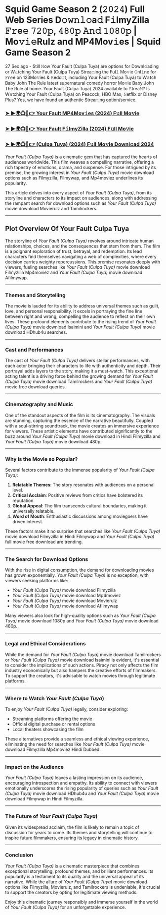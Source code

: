 # Squid Game Season 2 (𝟸𝟶𝟸𝟺) Full Web Series D𝚘𝚠𝚗𝚕𝚘a𝚍 F𝚒lmyZilla 𝙵𝚛e𝚎 𝟽𝟸𝟶𝚙, 𝟺𝟾𝟶𝚙 𝙰𝚗𝚍 𝟷𝟶𝟾𝟶𝚙 | Mo𝚟𝚒𝚎Rulz and MP4Mov𝚒es | Squid Game Season 2

27 Sec ago - Still 𝙽ow Your Fault (Culpa Tuya) are options for Downl𝚘ading or W𝚊tching Your Fault (Culpa Tuya) Strea𝚖ing the Ful𝚕 Mo𝚟ie 𝙾nl𝚒ne for 𝙵r𝚎e on 123Mo𝚟ies & 𝚁edd𝙸t, including Your Fault (Culpa Tuya) to W𝚊tch Baby John The Rule latest supernatural comedy horror Mo𝚟ie Baby John The Rule at home. Your Fault (Culpa Tuya) 2024 available to 𝚂trea𝙼? Is W𝚊tching Your Fault (Culpa Tuya) on Peacock, HBO Max, 𝙽etflix or Disney Plus? Yes, we have found an authentic Strea𝚖ing option/service.


<h3><a href="https://downx.org/your-fault-ab">➤ ►🌍📺📱👉 Your Fault MP4Mov𝚒es (2024) F𝚞ll Mo𝚟ie</a></h3>

<h3><a href="https://downx.org/your-fault-ab">➤ ►🌍📺📱👉 Your Fault F𝚒lmyZilla (2024) F𝚞ll Mo𝚟ie</a></h3>

<h3><a href="https://downx.org/your-fault-ab">➤ ►🌍📺📱👉 (Culpa Tuya) (2024) F𝚞ll Mo𝚟ie Downl𝚘ad 2024</a></h3>


*Your Fault (Culpa Tuya)* is a cinematic gem that has captured the hearts of audiences worldwide. This film weaves a compelling narrative, offering a rich tapestry of emotions, drama, and suspense. For those intrigued by its premise, the growing interest in *Your Fault (Culpa Tuya)* movie download options such as Filmyzilla, Filmywap, and Mp4moviez underlines its popularity.

This article delves into every aspect of *Your Fault (Culpa Tuya)*, from its storyline and characters to its impact on audiences, along with addressing the rampant search for download options such as *Your Fault (Culpa Tuya)* movie download Movierulz and Tamilrockers.

---

## **Plot Overview Of Your Fault Culpa Tuya**

The storyline of *Your Fault (Culpa Tuya)* revolves around intricate human relationships, choices, and the consequences that stem from them. The film is a poignant exploration of trust, betrayal, and redemption. Its lead characters find themselves navigating a web of complexities, where every decision carries weighty repercussions. This premise resonates deeply with viewers, fueling searches like *Your Fault (Culpa Tuya)* movie download Filmyzilla Mp4moviez and *Your Fault (Culpa Tuya)* movie download Afilmywap.

---

### **Themes and Storytelling**

The movie is lauded for its ability to address universal themes such as guilt, love, and personal responsibility. It excels in portraying the fine line between right and wrong, compelling the audience to reflect on their own lives. These profound elements contribute to the rising trend of *Your Fault (Culpa Tuya)* movie download Isaimini and *Your Fault (Culpa Tuya)* movie download HDhub4u searches.

---

### **Cast and Performances**

The cast of *Your Fault (Culpa Tuya)* delivers stellar performances, with each actor bringing their characters to life with authenticity and depth. Their portrayal adds layers to the story, making it a must-watch. This exceptional acting talent is a driving force behind the growing demand for *Your Fault (Culpa Tuya)* movie download Tamilrockers and *Your Fault (Culpa Tuya)* movie free download queries.

---

### **Cinematography and Music**

One of the standout aspects of the film is its cinematography. The visuals are stunning, capturing the essence of the narrative beautifully. Coupled with a soul-stirring soundtrack, the movie creates an immersive experience for viewers. These artistic elements have contributed significantly to the buzz around *Your Fault (Culpa Tuya)* movie download in Hindi Filmyzilla and *Your Fault (Culpa Tuya)* movie download 480p.

---

### **Why is the Movie so Popular?**

Several factors contribute to the immense popularity of *Your Fault (Culpa Tuya)*:
1. **Relatable Themes**: The story resonates with audiences on a personal level.
2. **Critical Acclaim**: Positive reviews from critics have bolstered its reputation.
3. **Global Appeal**: The film transcends cultural boundaries, making it universally relatable.
4. **Word of Mouth**: Enthusiastic discussions among moviegoers have driven interest.

These factors make it no surprise that searches like *Your Fault (Culpa Tuya)* movie download Filmyzilla in Hindi Filmywap and *Your Fault (Culpa Tuya)* full movie free download are trending.

---

### **The Search for Download Options**

With the rise in digital consumption, the demand for downloading movies has grown exponentially. *Your Fault (Culpa Tuya)* is no exception, with viewers seeking platforms like:
- *Your Fault (Culpa Tuya)* movie download Filmyzilla
- *Your Fault (Culpa Tuya)* movie download Mp4moviez
- *Your Fault (Culpa Tuya)* movie download Movierulz
- *Your Fault (Culpa Tuya)* movie download Afilmywap

Many viewers also look for high-quality options such as *Your Fault (Culpa Tuya)* movie download 1080p and *Your Fault (Culpa Tuya)* movie download 480p.

---

### **Legal and Ethical Considerations**

While the demand for *Your Fault (Culpa Tuya)* movie download Tamilrockers or *Your Fault (Culpa Tuya)* movie download Isaimini is evident, it's essential to consider the implications of such actions. Piracy not only affects the film industry economically but also hampers the creative efforts of filmmakers. To support the creators, it's advisable to watch movies through legitimate platforms.

---

### **Where to Watch *Your Fault (Culpa Tuya***)

To enjoy *Your Fault (Culpa Tuya)* legally, consider exploring:
- Streaming platforms offering the movie
- Official digital purchase or rental options
- Local theaters showcasing the film

These alternatives provide a seamless and ethical viewing experience, eliminating the need for searches like *Your Fault (Culpa Tuya)* movie download Filmyzilla Mp4moviez Hindi Dubbed.

---

### **Impact on the Audience**

*Your Fault (Culpa Tuya)* leaves a lasting impression on its audience, encouraging introspection and empathy. Its ability to connect with viewers emotionally underscores the rising popularity of queries such as *Your Fault (Culpa Tuya)* movie download HDhub4u and *Your Fault (Culpa Tuya)* movie download Filmywap in Hindi Filmyzilla.

---

### **The Future of *Your Fault (Culpa Tuya***)

Given its widespread acclaim, the film is likely to remain a topic of discussion for years to come. Its themes and storytelling will continue to inspire future filmmakers, ensuring its legacy in cinematic history.

---

### **Conclusion**

*Your Fault (Culpa Tuya)* is a cinematic masterpiece that combines exceptional storytelling, profound themes, and brilliant performances. Its popularity is a testament to its quality and the universal appeal of its narrative. While the allure of *Your Fault (Culpa Tuya)* movie download options like Filmyzilla, Movierulz, and Tamilrockers is undeniable, it's crucial to support the creators by opting for legitimate viewing methods.

Enjoy this cinematic journey responsibly and immerse yourself in the world of *Your Fault (Culpa Tuya)* for an unforgettable experience.
